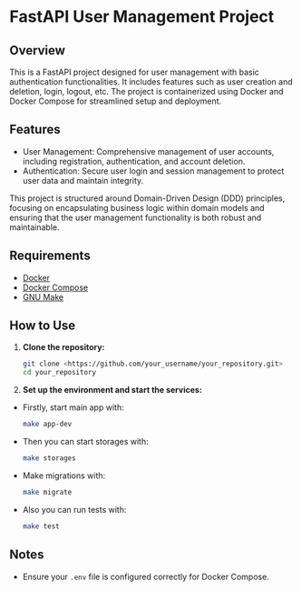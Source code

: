 # FastAPI User Management Project

## Overview

This is a FastAPI project designed for user management with basic authentication functionalities. It includes features such as user creation and deletion, login, logout, etc. The project is containerized using Docker and Docker Compose for streamlined setup and deployment.

## Features

- User Management: Comprehensive management of user accounts, including registration, authentication, and account deletion.
- Authentication: Secure user login and session management to protect user data and maintain integrity.

This project is structured around Domain-Driven Design (DDD) principles, focusing on encapsulating business logic within domain models and ensuring that the user management functionality is both robust and maintainable.

## Requirements

- [Docker](https://www.docker.com/get-started)
- [Docker Compose](https://docs.docker.com/compose/install/)
- [GNU Make](https://www.gnu.org/software/make/)

## How to Use

1. **Clone the repository:**

   ```bash
   git clone <https://github.com/your_username/your_repository.git>
   cd your_repository
   ```

2. **Set up the environment and start the services:**

- Firstly, start main app with:

    ```bash
    make app-dev
    ```

- Then you can start storages with:

    ```bash
    make storages
    ```

- Make migrations with:

    ```bash
    make migrate
    ```

- Also you can run tests with:

    ```bash
    make test
    ```

## Notes

- Ensure your `.env` file is configured correctly for Docker Compose.
